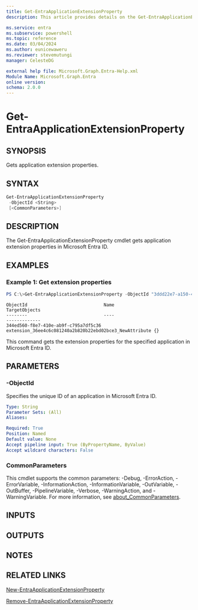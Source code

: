 ```yaml
---
title: Get-EntraApplicationExtensionProperty
description: This article provides details on the Get-EntraApplicationExtensionProperty command.

ms.service: entra
ms.subservice: powershell
ms.topic: reference
ms.date: 03/04/2024
ms.author: eunicewaweru
ms.reviewer: stevemutungi
manager: CelesteDG

external help file: Microsoft.Graph.Entra-Help.xml
Module Name: Microsoft.Graph.Entra
online version:
schema: 2.0.0
---
```


# Get-EntraApplicationExtensionProperty

## SYNOPSIS
Gets application extension properties.

## SYNTAX

```powershell
Get-EntraApplicationExtensionProperty 
 -ObjectId <String>
 [<CommonParameters>]
```

## DESCRIPTION
The Get-EntraApplicationExtensionProperty cmdlet gets application extension properties in Microsoft Entra ID.

## EXAMPLES

### Example 1: Get extension properties
```powershell
PS C:\>Get-EntraApplicationExtensionProperty -ObjectId "3ddd22e7-a150-4bb3-b100-e410dea1cb84"
```

```output
ObjectId                             Name                                                    TargetObjects
--------                             ----                                                    -------------
344ed560-f8e7-410e-ab9f-c795a7df5c36 extension_36ee4c6c081240a2b820b22ebd02bce3_NewAttribute {}
```

This command gets the extension properties for the specified application in Microsoft Entra ID.

## PARAMETERS

### -ObjectId
Specifies the unique ID of an application in Microsoft Entra ID.

```yaml
Type: String
Parameter Sets: (All)
Aliases:

Required: True
Position: Named
Default value: None
Accept pipeline input: True (ByPropertyName, ByValue)
Accept wildcard characters: False
```

### CommonParameters
This cmdlet supports the common parameters: -Debug, -ErrorAction, -ErrorVariable, -InformationAction, -InformationVariable, -OutVariable, -OutBuffer, -PipelineVariable, -Verbose, -WarningAction, and -WarningVariable. For more information, see [about_CommonParameters](https://go.microsoft.com/fwlink/?LinkID=113216).

## INPUTS

## OUTPUTS

## NOTES

## RELATED LINKS

[New-EntraApplicationExtensionProperty](New-EntraApplicationExtensionProperty.md)

[Remove-EntraApplicationExtensionProperty](Remove-EntraApplicationExtensionProperty.md)

